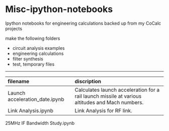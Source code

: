 # Misc-ipython-notebooks
Ipython notebooks for engineering calculations backed up from my CoCalc projects

make the following folders
- circuit analysis examples
- engineering calculations
- filter synthesis
- test, temporary files

***
| filename | discription |
|:----------|:-------------|
| Launch acceleration_date.ipynb | Calculates launch acceleration for a rail launch missile at various altitudes and Mach numbers. | 
| Link Analysis.ipynb | Link Analysis for RF link. |



25MHz IF Bandwidth Study.ipynb

